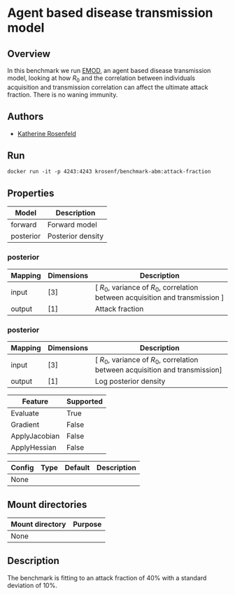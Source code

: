 # Agent based disease transmission model

## Overview

In this benchmark we run [EMOD](https://docs.idmod.org/projects/emod-generic/en/latest/index.html), an agent based disease transmission model, looking at how $R_0$  and the correlation between individuals acquisition and transmission correlation can affect the ultimate attack fraction. There is 
no waning immunity.

## Authors
- [Katherine Rosenfeld](mailto:katherine.rosenfeld@gatesfoundation.org)

## Run
```
docker run -it -p 4243:4243 krosenf/benchmark-abm:attack-fraction
```

## Properties

Model | Description
---|---
forward | Forward model
posterior | Posterior density

### posterior
Mapping | Dimensions | Description
---|---|---
input | [3] | [ $R_0$, variance of $R_0$, correlation between acquisition and transmission ]
output | [1] | Attack fraction

### posterior
Mapping | Dimensions | Description
---|---|---
input | [3] | [ $R_0$, variance of $R_0$, correlation between acquisition and transmission]
output | [1] | Log posterior density

Feature | Supported
---|---
Evaluate | True
Gradient | False
ApplyJacobian | False
ApplyHessian | False

Config | Type | Default | Description
---|---|---|---
None | | |

## Mount directories
Mount directory | Purpose
---|---
None |

## Description

The benchmark is fitting to an attack fraction of 40\% with a standard deviation of 10\%.